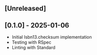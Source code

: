 ## [Unreleased]

## [0.1.0] - 2025-01-06

- Initial Isbn13.checksum implementation
- Testing with RSpec
- Linting with Standard
